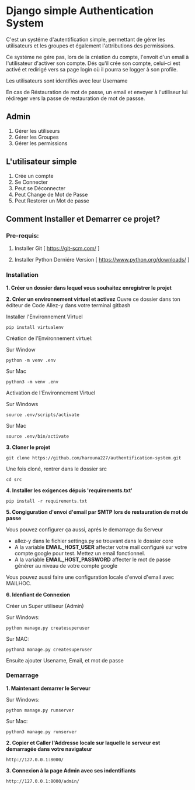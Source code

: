 # Django  simple Authentication System
C'est un systéme d'autentification simple, permettant de gérer les utilisateurs et les groupes et également l'attributions des permissions.

Ce systéme ne gére pas, lors de la création du compte, l'envoit d'un email à l'utilisateur d'activer son compte. Dés qu'il crée son compte, celui-ci est activé et redirigé vers sa page login où il pourra se logger à son profile.

Les utilisateurs sont identifiés avec leur Username

En cas de Réstauration de mot de passe, un email et envoyer à l'utiliseur lui rédireger vers la passe de restauration de mot de passse.

## Admin
1. Gérer les utiliseurs 
2. Gérer les Groupes
3. Gérer les permissions

## L'utilisateur simple
1. Crée un compte 
2. Se Connecter 
3. Peut se Déconnecter
3. Peut Change de Mot de Passe
4. Peut Restorer un Mot de passe

## Comment Installer et Demarrer ce projet?

### Pre-requis:
1. Installer Git
[ https://git-scm.com/ ]

2. Installer Python Derniére Version
[ https://www.python.org/downloads/ ]

### Installation
**1. Créer un dossier dans lequel vous souhaitez enregistrer le projet**

**2. Créer un environnement virtuel et activez**
Ouvre ce dossier dans ton éditeur de Code
Allez-y dans votre terminal gitbash

Installer l'Environnement Virtuel
```
pip install virtualenv
```

Création de l'Environnement virtuel:

Sur Window
```
python -m venv .env
```
Sur Mac
```
python3 -m venv .env
```

Activation de l'Environnement Virtuel

Sur Windows
```
source .env/scripts/activate
```

Sur Mac
```
source .env/bin/activate
```

**3. Cloner le projet**
```
git clone https://github.com/harouna227/authentification-system.git
```
Une fois cloné, rentrer dans le dossier src
```
cd src
```

**4. Installer les exigences dépuis 'requirements.txt'**
```
pip install -r requirements.txt
```

**5. Congiguration d'envoi d'email par SMTP lors de restauration de mot de passe**

Vous pouvez configurer ça aussi, aprés le demarrage du Serveur

- allez-y dans le fichier settings.py se trouvant dans le dossier core
- A la variable **EMAIL_HOST_USER** affecter votre mail configuré sur votre compte google pour test. Mettez un email fonctionnel.
- A la variable **EMAIL_HOST_PASSWORD** affecter le mot de passe générer au niveau de votre compte google

Vous pouvez aussi faire une configuration locale d'envoi d'email avec MAILHOC.

**6. Idenfiant de Connexion**

Créer un Super utiliseur (Admin)

Sur Windows:
```
python manage.py createsuperuser
```

Sur MAC:
```
python3 manage.py createsuperuser
```
Ensuite ajouter Usename, Email, et mot de passe

### Demarrage
**1.  Maintenant demarrer le Serveur**

Sur Windows:
```
python manage.py runserver
```

Sur Mac:
```
python3 manage.py runserver
```

**2. Copier et Caller l'Addresse locale sur laquelle le serveur est demarragée dans votre navigateur**

```
http://127.0.0.1:8000/
```

**3. Connexion à la page Admin avec ses indentifiants**
```
http://127.0.0.1:8000/admin/
```